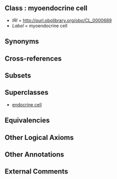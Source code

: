 
## Class : myoendocrine cell

 * *IRI* = http://purl.obolibrary.org/obo/CL_0000689
 * *Label* = myoendocrine cell

## Synonyms


## Cross-references


## Subsets


## Superclasses

 * [endocrine cell](../../CL/63/CL_0000163.md)

## Equivalencies


## Other Logical Axioms


## Other Annotations


## External Comments

